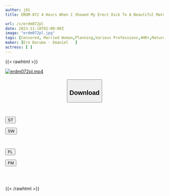 ```yaml
---
author: j91
title: ERDM-072 4 Hours When I Showed My Erect Dick To A Beautiful Mature Hotel Employee And She Pulled Me Out On The Spot

url: /v/erdm072pl
date: 2023-11-18T02:00:00Z
image: "erdm072pl.jpg"
tags: [Censored, Married Woman,Planning,Various Professions,4HR+,Mature Woman]
maker: [Ero Daruma - Emaniel   ]
actress: [ ]
---
```



{{< rawhtml >}}

<div class="video" data-videoid="29MYLV69aRUxDJ">
    <a href="javascript:;">
        <img src="/v/erdm072pl/erdm072pl.jpg" width="WIDTH" height="HEIGHT" alt="erdm072pl.mp4" loading="lazy">
    </a>
</div>

<script type="text/javascript" src="https://j91.asia/asset/on-demand-st.js"></script>

<br>
  <link rel="stylesheet" href="https://j91.asia/asset/bs5.css">
  
  <center>
  <button class="btn btn-primary" type="button" data-bs-toggle="collapse" data-bs-target=".multi-collapse" aria-expanded="false" aria-controls="multiCollapseExample1 multiCollapseExample2"><h2>Download</h2></button></center>
</p>
<div class="row">
  <div class="col">
    <div class="collapse multi-collapse" id="multiCollapseExample1">
      <div class="card card-body">
	      	      <br>
<div class="buttons">  
<p><a href="https://streamtape.to/v/29MYLV69aRUxDJ" target="_blank"><button class="btn-hover color-3"><i class="fa fa-download"></i> ST</button></a></p>
<p><a href="https://sfastwish.com/nbabni8ez4jx" target="_blank"><button class="btn-hover color-2"><i class="fa fa-download"></i> SW</button></a></p></div>
    </div>
  </div>
</div>
  <div class="col">
    <div class="collapse multi-collapse" id="multiCollapseExample2">
      <div class="card card-body">
	      <br>
<div class="buttons">
<p><a href="javascript:;" target="_blank"><button class="btn-hover color-9"><i class="fa fa-download"></i> FL</button></a></p>
<p><a href="javascript:;" target="_blank"><button class="btn-hover color-8"><i class="fa fa-download"></i> FM</button></a></p></div>
<br><br>
      </div>
    </div>
  </div>
</div>

{{< /rawhtml >}}

